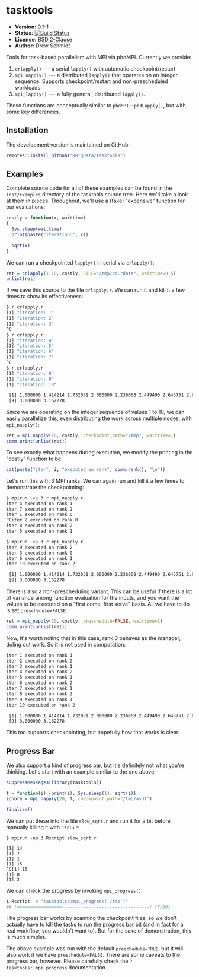 # tasktools

* **Version:** 0.1-1
* **Status:** [![Build Status](https://travis-ci.org/RBigData/tasktools.png)](https://travis-ci.org/RBigData/tasktools)
* **License:** [BSD 2-Clause](http://opensource.org/licenses/BSD-2-Clause)
* **Author:** Drew Schmidt


Tools for task-based parallelism with MPI via pbdMPI. Currently we provide:

1. `crlapply()` --- a serial `lapply()` with automatic checkpoint/restart
2. `mpi_napply()` --- a distributed `lapply()` that operates on an integer sequence. Supports checkpoint/restart and non-prescheduled workloads.
3. `mpi_lapply()` --- a fully general, distributed `lapply()`.

These functions are conceptually similar to `pbdMPI::pbdLapply()`, but with some key differences.



## Installation

<!-- To install the R package, run:

```r
install.packages("tasktools")
``` -->

The development version is maintained on GitHub:

```r
remotes::install_github("RBigData/tasktools")
```



## Examples

Complete source code for all of these examples can be found in the `inst/examples` directory of the tasktools source tree. Here we'll take a look at them in pieces. Throughout, we'll use a (fake) "expensive" function for our evaluations:

```r
costly = function(x, waittime)
{
  Sys.sleep(waittime)
  print(paste("iteration:", x))
  
  sqrt(x)
}
```

We can run a checkpointed `lapply()` in serial via `crlapply()`:

```r
ret = crlapply(1:10, costly, FILE="/tmp/cr.rdata", waittime=0.5)
unlist(ret)
```

If we save this source to the file `crlapply.r`. We can run it and kill it a few times to show its effectiveness:

```bash
$ r crlapply.r 
[1] "iteration: 1"
[1] "iteration: 2"
[1] "iteration: 3"
^C
$ r crlapply.r 
[1] "iteration: 4"
[1] "iteration: 5"
[1] "iteration: 6"
[1] "iteration: 7"
^C
$ r crlapply.r 
[1] "iteration: 8"
[1] "iteration: 9"
[1] "iteration: 10"

 [1] 1.000000 1.414214 1.732051 2.000000 2.236068 2.449490 2.645751 2.828427
 [9] 3.000000 3.162278
```

Since we are operating on the integer sequence of values 1 to 10, we can easily parallelize this, even distributing the work across multiple nodes, with `mpi_napply()`:

```r
ret = mpi_napply(10, costly, checkpoint_path="/tmp", waittime=1)
comm.print(unlist(ret))
```

To see exactly what happens during execution, we modify the printing in the "costly" function to be:

```r
cat(paste("iter", i, "executed on rank", comm.rank(), "\n"))
```

Let's run this with 3 MPI ranks. We can again run and kill it a few times to demonstrate the checkpointing:

```bash
$ mpirun -np 3 r mpi_napply.r 
iter 4 executed on rank 1 
iter 7 executed on rank 2 
iter 1 executed on rank 0 
^Citer 2 executed on rank 0 
iter 8 executed on rank 2 
iter 5 executed on rank 1 

$ mpirun -np 3 r mpi_napply.r 
iter 9 executed on rank 2 
iter 3 executed on rank 0 
iter 6 executed on rank 1 
iter 10 executed on rank 2 

 [1] 1.000000 1.414214 1.732051 2.000000 2.236068 2.449490 2.645751 2.828427
 [9] 3.000000 3.162278
```

There is also a non-prescheduling variant. This can be useful if there is a lot of variance among function evaluation for the inputs, and you want the values to be executed on a "first come, first serve" basis. All we have to do is set `preschedule=FALSE`:

```r
ret = mpi_napply(10, costly, preschedule=FALSE, waittime=1)
comm.print(unlist(ret))
```

Now, it's worth noting that in this case, rank 0 behaves as the manager, doling out work. So it is not used in computation:

```bash
iter 1 executed on rank 1 
iter 2 executed on rank 2 
iter 3 executed on rank 1 
iter 4 executed on rank 2 
iter 5 executed on rank 1 
iter 6 executed on rank 2 
iter 7 executed on rank 1 
iter 8 executed on rank 2 
iter 9 executed on rank 1 
iter 10 executed on rank 2 

 [1] 1.000000 1.414214 1.732051 2.000000 2.236068 2.449490 2.645751 2.828427
 [9] 3.000000 3.162278
```

This too supports checkpointing, but hopefully how that works is clear.



## Progress Bar

We also support a kind of progress bar, but it's definitely not what you're thinking. Let's start with an example similar to the one above:

```r
suppressMessages(library(tasktools))

f = function(i) {print(i); Sys.sleep(1); sqrt(i)}
ignore = mpi_napply(20, f, checkpoint_path="/tmp/asdf")

finalize()
```

We can put these into the file `slow_sqrt.r` and run it for a bit before manually killing it with `Ctrl`+`c`:

```
$ mpirun -np 3 Rscript slow_sqrt.r

[1] 14
[1] 7
[1] 1
[1] 15
^C[1] 16
[1] 8
[1] 2
```

We can check the progress by invoking `mpi_progress()`:

```bash
$ Rscript -e "tasktools::mpi_progress('/tmp')"
## [=================---------------------------------] (7/20)
```

The progress bar works by scanning the checkpoint files, so we don't actually have to kill the tasks to run the progress bar bit (and in fact for a real workflow, you wouldn't want to). But for the sake of demonstration, this is much simpler.

The above example was run with the default `preschedule=TRUE`, but it will also work if we have `preschedule=FALSE`. There are some caveats to the progress bar, however. Please carefully check the `?tasktools::mpi_progress` documentation.
